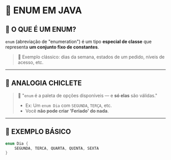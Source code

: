 # 🎌 ENUM EM JAVA

## 🧠 O QUE É UM ENUM?

`enum` (abreviação de "enumeration") é um tipo **especial de classe** que representa **um conjunto fixo de constantes**.

> 📌 Exemplo clássico: dias da semana, estados de um pedido, níveis de acesso, etc.

---

## 🧠 ANALOGIA CHICLETE

> 🎨 "`enum` é a paleta de opções disponíveis — e **só elas** são válidas."
> - Ex: Um `enum Dia` com `SEGUNDA`, `TERÇA`, etc.
> - Você **não pode criar 'Feriado' do nada**.

---

## 🧪 EXEMPLO BÁSICO

```java
enum Dia {
    SEGUNDA, TERCA, QUARTA, QUINTA, SEXTA
}
